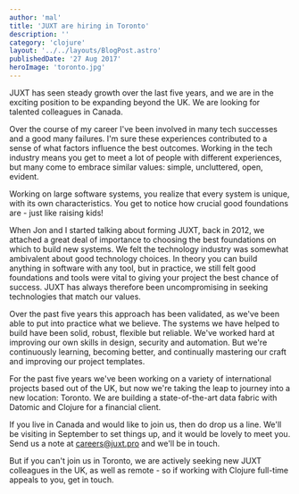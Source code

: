 ```yaml
---
author: 'mal'
title: 'JUXT are hiring in Toronto'
description: ''
category: 'clojure'
layout: '../../layouts/BlogPost.astro'
publishedDate: '27 Aug 2017'
heroImage: 'toronto.jpg'
---
```


JUXT has seen steady growth over the last five years, and we are in the
exciting position to be expanding beyond the UK. We are looking for
talented colleagues in Canada.

Over the course of my career I've been involved in many tech successes
and a good many failures. I'm sure these experiences contributed to a
sense of what factors influence the best outcomes. Working in the tech
industry means you get to meet a lot of people with different
experiences, but many come to embrace similar values: simple,
uncluttered, open, evident.

Working on large software systems, you realize that every system is
unique, with its own characteristics. You get to notice how crucial good
foundations are - just like raising kids!

When Jon and I started talking about forming JUXT, back in 2012, we
attached a great deal of importance to choosing the best foundations on
which to build new systems. We felt the technology industry was somewhat
ambivalent about good technology choices. In theory you can build
anything in software with any tool, but in practice, we still felt good
foundations and tools were vital to giving your project the best chance
of success. JUXT has always therefore been uncompromising in seeking
technologies that match our values.

Over the past five years this approach has been validated, as we've been
able to put into practice what we believe. The systems we have helped to
build have been solid, robust, flexible but reliable. We've worked hard
at improving our own skills in design, security and automation. But
we're continuously learning, becoming better, and continually mastering
our craft and improving our project templates.

For the past five years we've been working on a variety of international
projects based out of the UK, but now we're taking the leap to journey
into a new location: Toronto. We are building a state-of-the-art data
fabric with Datomic and Clojure for a financial client.

If you live in Canada and would like to join us, then do drop us a line.
We'll be visiting in September to set things up, and it would be lovely
to meet you. Send us a note at <careers@juxt.pro> and we'll be in touch.

But if you can't join us in Toronto, we are actively seeking new JUXT
colleagues in the UK, as well as remote - so if working with Clojure
full-time appeals to you, get in touch.
